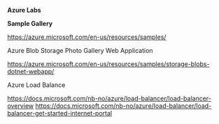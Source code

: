 **Azure Labs**

**Sample Gallery**

https://azure.microsoft.com/en-us/resources/samples/

Azure Blob Storage Photo Gallery Web Application

https://azure.microsoft.com/en-us/resources/samples/storage-blobs-dotnet-webapp/


Azure Load Balance

https://docs.microsoft.com/nb-no/azure/load-balancer/load-balancer-overview
https://docs.microsoft.com/nb-no/azure/load-balancer/load-balancer-get-started-internet-portal
